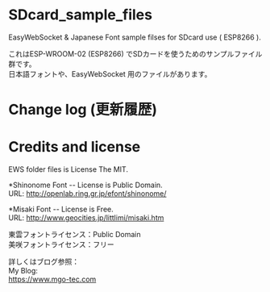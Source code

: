 # SDcard_sample_files
EasyWebSocket & Japanese Font sample filses for SDcard use ( ESP8266 ).

これはESP-WROOM-02 (ESP8266) でSDカードを使うためのサンプルファイル群です。  
日本語フォントや、EasyWebSocket 用のファイルがあります。

# Change log (更新履歴)

# Credits and license
EWS folder files is License The MIT.  
  
*Shinonome Font -- License is Public Domain.  
URL: http://openlab.ring.gr.jp/efont/shinonome/  
  
*Misaki Font -- License is Free.  
URL: http://www.geocities.jp/littlimi/misaki.htm  
  
東雲フォントライセンス：Public Domain  
美咲フォントライセンス：フリー  

詳しくはブログ参照：  
My Blog:  
https://www.mgo-tec.com
